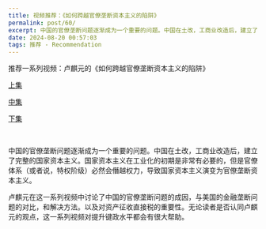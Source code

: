 ```yaml
---
title: 视频推荐：《如何跨越官僚垄断资本主义的陷阱》
permalink: post/60/
excerpt: 中国的官僚垄断问题逐渐成为一个重要的问题。中国在土改，工商业改造后，建立了完整的国家资本主义。国家资本主义在工业化的初期是非常有必要的，但是官僚体系（或者说，特权阶级）必然会僭越权力，导致国家资本主义演变为官僚垄断资本主义。
date: 2024-08-20 00:57:03
tags: 推荐 - Recommendation
---
```


推荐一系列视频：卢麒元的《如何跨越官僚垄断资本主义的陷阱》

[上集](https://www.youtube.com/watch?v=QikoqoZ9HCw)

[中集](https://www.youtube.com/watch?v=MfmVDO0GYhM)

[下集](https://www.youtube.com/watch?v=nJFX-EYtdrA)

<br>

中国的官僚垄断问题逐渐成为一个重要的问题。中国在土改，工商业改造后，建立了完整的国家资本主义。国家资本主义在工业化的初期是非常有必要的，但是官僚体系（或者说，特权阶级）必然会僭越权力，导致国家资本主义演变为官僚垄断资本主义。

卢麒元在这一系列视频中讨论了中国的官僚垄断问题的成因，与美国的金融垄断问题的对比，和解决方法。以及对资产征收直接税的重要性。无论读者是否认同卢麒元的观点，这一系列视频对提升键政水平都会有很大帮助。

